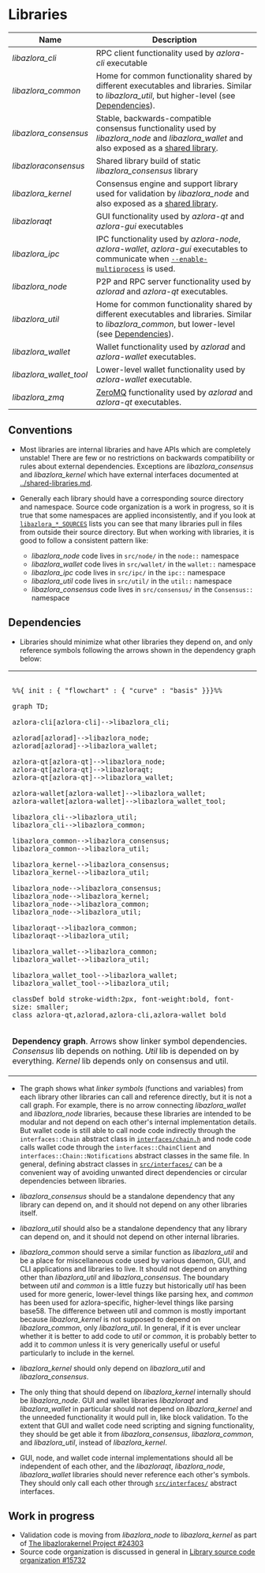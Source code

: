 # Libraries

| Name                     | Description |
|--------------------------|-------------|
| *libazlora_cli*         | RPC client functionality used by *azlora-cli* executable |
| *libazlora_common*      | Home for common functionality shared by different executables and libraries. Similar to *libazlora_util*, but higher-level (see [Dependencies](#dependencies)). |
| *libazlora_consensus*   | Stable, backwards-compatible consensus functionality used by *libazlora_node* and *libazlora_wallet* and also exposed as a [shared library](../shared-libraries.md). |
| *libazloraconsensus*    | Shared library build of static *libazlora_consensus* library |
| *libazlora_kernel*      | Consensus engine and support library used for validation by *libazlora_node* and also exposed as a [shared library](../shared-libraries.md). |
| *libazloraqt*           | GUI functionality used by *azlora-qt* and *azlora-gui* executables |
| *libazlora_ipc*         | IPC functionality used by *azlora-node*, *azlora-wallet*, *azlora-gui* executables to communicate when [`--enable-multiprocess`](multiprocess.md) is used. |
| *libazlora_node*        | P2P and RPC server functionality used by *azlorad* and *azlora-qt* executables. |
| *libazlora_util*        | Home for common functionality shared by different executables and libraries. Similar to *libazlora_common*, but lower-level (see [Dependencies](#dependencies)). |
| *libazlora_wallet*      | Wallet functionality used by *azlorad* and *azlora-wallet* executables. |
| *libazlora_wallet_tool* | Lower-level wallet functionality used by *azlora-wallet* executable. |
| *libazlora_zmq*         | [ZeroMQ](../zmq.md) functionality used by *azlorad* and *azlora-qt* executables. |

## Conventions

- Most libraries are internal libraries and have APIs which are completely unstable! There are few or no restrictions on backwards compatibility or rules about external dependencies. Exceptions are *libazlora_consensus* and *libazlora_kernel* which have external interfaces documented at [../shared-libraries.md](../shared-libraries.md).

- Generally each library should have a corresponding source directory and namespace. Source code organization is a work in progress, so it is true that some namespaces are applied inconsistently, and if you look at [`libazlora_*_SOURCES`](../../src/Makefile.am) lists you can see that many libraries pull in files from outside their source directory. But when working with libraries, it is good to follow a consistent pattern like:

  - *libazlora_node* code lives in `src/node/` in the `node::` namespace
  - *libazlora_wallet* code lives in `src/wallet/` in the `wallet::` namespace
  - *libazlora_ipc* code lives in `src/ipc/` in the `ipc::` namespace
  - *libazlora_util* code lives in `src/util/` in the `util::` namespace
  - *libazlora_consensus* code lives in `src/consensus/` in the `Consensus::` namespace

## Dependencies

- Libraries should minimize what other libraries they depend on, and only reference symbols following the arrows shown in the dependency graph below:

<table><tr><td>

```mermaid

%%{ init : { "flowchart" : { "curve" : "basis" }}}%%

graph TD;

azlora-cli[azlora-cli]-->libazlora_cli;

azlorad[azlorad]-->libazlora_node;
azlorad[azlorad]-->libazlora_wallet;

azlora-qt[azlora-qt]-->libazlora_node;
azlora-qt[azlora-qt]-->libazloraqt;
azlora-qt[azlora-qt]-->libazlora_wallet;

azlora-wallet[azlora-wallet]-->libazlora_wallet;
azlora-wallet[azlora-wallet]-->libazlora_wallet_tool;

libazlora_cli-->libazlora_util;
libazlora_cli-->libazlora_common;

libazlora_common-->libazlora_consensus;
libazlora_common-->libazlora_util;

libazlora_kernel-->libazlora_consensus;
libazlora_kernel-->libazlora_util;

libazlora_node-->libazlora_consensus;
libazlora_node-->libazlora_kernel;
libazlora_node-->libazlora_common;
libazlora_node-->libazlora_util;

libazloraqt-->libazlora_common;
libazloraqt-->libazlora_util;

libazlora_wallet-->libazlora_common;
libazlora_wallet-->libazlora_util;

libazlora_wallet_tool-->libazlora_wallet;
libazlora_wallet_tool-->libazlora_util;

classDef bold stroke-width:2px, font-weight:bold, font-size: smaller;
class azlora-qt,azlorad,azlora-cli,azlora-wallet bold
```
</td></tr><tr><td>

**Dependency graph**. Arrows show linker symbol dependencies. *Consensus* lib depends on nothing. *Util* lib is depended on by everything. *Kernel* lib depends only on consensus and util.

</td></tr></table>

- The graph shows what _linker symbols_ (functions and variables) from each library other libraries can call and reference directly, but it is not a call graph. For example, there is no arrow connecting *libazlora_wallet* and *libazlora_node* libraries, because these libraries are intended to be modular and not depend on each other's internal implementation details. But wallet code is still able to call node code indirectly through the `interfaces::Chain` abstract class in [`interfaces/chain.h`](../../src/interfaces/chain.h) and node code calls wallet code through the `interfaces::ChainClient` and `interfaces::Chain::Notifications` abstract classes in the same file. In general, defining abstract classes in [`src/interfaces/`](../../src/interfaces/) can be a convenient way of avoiding unwanted direct dependencies or circular dependencies between libraries.

- *libazlora_consensus* should be a standalone dependency that any library can depend on, and it should not depend on any other libraries itself.

- *libazlora_util* should also be a standalone dependency that any library can depend on, and it should not depend on other internal libraries.

- *libazlora_common* should serve a similar function as *libazlora_util* and be a place for miscellaneous code used by various daemon, GUI, and CLI applications and libraries to live. It should not depend on anything other than *libazlora_util* and *libazlora_consensus*. The boundary between _util_ and _common_ is a little fuzzy but historically _util_ has been used for more generic, lower-level things like parsing hex, and _common_ has been used for azlora-specific, higher-level things like parsing base58. The difference between util and common is mostly important because *libazlora_kernel* is not supposed to depend on *libazlora_common*, only *libazlora_util*. In general, if it is ever unclear whether it is better to add code to *util* or *common*, it is probably better to add it to *common* unless it is very generically useful or useful particularly to include in the kernel.


- *libazlora_kernel* should only depend on *libazlora_util* and *libazlora_consensus*.

- The only thing that should depend on *libazlora_kernel* internally should be *libazlora_node*. GUI and wallet libraries *libazloraqt* and *libazlora_wallet* in particular should not depend on *libazlora_kernel* and the unneeded functionality it would pull in, like block validation. To the extent that GUI and wallet code need scripting and signing functionality, they should be get able it from *libazlora_consensus*, *libazlora_common*, and *libazlora_util*, instead of *libazlora_kernel*.

- GUI, node, and wallet code internal implementations should all be independent of each other, and the *libazloraqt*, *libazlora_node*, *libazlora_wallet* libraries should never reference each other's symbols. They should only call each other through [`src/interfaces/`](`../../src/interfaces/`) abstract interfaces.

## Work in progress

- Validation code is moving from *libazlora_node* to *libazlora_kernel* as part of [The libazlorakernel Project #24303](https://github.com/azlora/azlora/issues/24303)
- Source code organization is discussed in general in [Library source code organization #15732](https://github.com/azlora/azlora/issues/15732)
